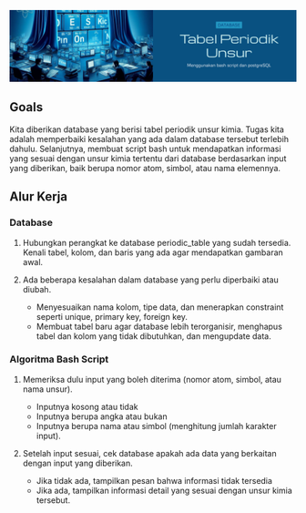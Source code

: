 ![Cover](https://github.com/dipintoo/periodic-table_database/blob/main/Cover2.jpg)

## Goals  

Kita diberikan database yang berisi tabel periodik unsur kimia. Tugas kita adalah memperbaiki kesalahan yang ada dalam database tersebut terlebih dahulu. Selanjutnya, membuat script bash untuk mendapatkan informasi yang sesuai dengan unsur kimia tertentu dari database berdasarkan input yang diberikan, baik berupa nomor atom, simbol, atau nama elemennya.

## Alur Kerja

### Database

1. Hubungkan perangkat ke database periodic_table yang sudah tersedia. Kenali tabel, kolom, dan baris yang ada agar mendapatkan gambaran awal.
2. Ada beberapa kesalahan dalam database yang perlu diperbaiki atau diubah.

   - Menyesuaikan nama kolom, tipe data, dan menerapkan constraint seperti unique, primary key, foreign key.
   - Membuat tabel baru agar database lebih terorganisir, menghapus tabel dan kolom yang tidak dibutuhkan, dan mengupdate data.
  
### Algoritma Bash Script
  
1. Memeriksa dulu input yang boleh diterima (nomor atom, simbol, atau nama unsur).

   - Inputnya kosong atau tidak
   - Inputnya berupa angka atau bukan
   - Inputnya berupa nama atau simbol (menghitung jumlah karakter input).

2. Setelah input sesuai, cek database apakah ada data yang berkaitan dengan input yang diberikan.

   - Jika tidak ada, tampilkan pesan bahwa informasi tidak tersedia
   - Jika ada, tampilkan informasi detail yang sesuai dengan unsur kimia tersebut.
